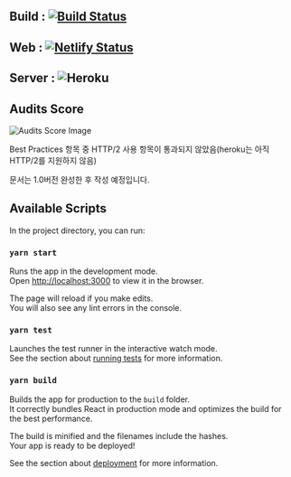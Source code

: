 ## Build : [![Build Status](https://travis-ci.org/ninpeng/react-sample-page.svg?branch=master)](https://travis-ci.org/ninpeng/react-sample-page)
## Web : [![Netlify Status](https://api.netlify.com/api/v1/badges/eceee28a-6f03-48f7-9faf-5f3a85893d22/deploy-status)](https://app.netlify.com/sites/ninpeng/deploys)
## Server : ![Heroku](https://heroku-badge.herokuapp.com/?app=ninpeng-movie)

## Audits Score

![Audits Score Image](https://user-images.githubusercontent.com/12179294/68574898-495eed80-04ae-11ea-9762-286575a18686.png)

Best Practices 항목 중 HTTP/2 사용 항목이 통과되지 않았음(heroku는 아직 HTTP/2를 지원하지 않음)

문서는 1.0버전 완성한 후 작성 예정입니다.

## Available Scripts

In the project directory, you can run:

### `yarn start`

Runs the app in the development mode.<br>
Open [http://localhost:3000](http://localhost:3000) to view it in the browser.

The page will reload if you make edits.<br>
You will also see any lint errors in the console.

### `yarn test`

Launches the test runner in the interactive watch mode.<br>
See the section about [running tests](https://facebook.github.io/create-react-app/docs/running-tests) for more information.

### `yarn build`

Builds the app for production to the `build` folder.<br>
It correctly bundles React in production mode and optimizes the build for the best performance.

The build is minified and the filenames include the hashes.<br>
Your app is ready to be deployed!

See the section about [deployment](https://facebook.github.io/create-react-app/docs/deployment) for more information.
